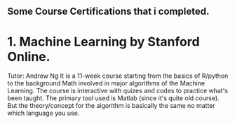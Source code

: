  ## Some Course Certifications that i completed. 
 
 
 # 1. Machine Learning by Stanford Online.
 Tutor: Andrew Ng
It is a 11-week course starting from the basics of R/python to the background Math involved in major algorithms of the Machine Learning. The course is interactive with quizes and codes to practice what's been taught. The primary tool used is Matlab (since it's quite old course). But the theory/concept for the algorithm is basically the same no matter which language you use. 

